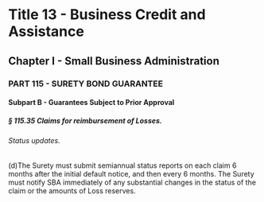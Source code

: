 
# Title 13 - Business Credit and Assistance
## Chapter I - Small Business Administration
### PART 115 - SURETY BOND GUARANTEE
#### Subpart B - Guarantees Subject to Prior Approval
##### § 115.35 Claims for reimbursement of Losses.
###### Status updates.

(d)The Surety must submit semiannual status reports on each claim 6 months after the initial default notice, and then every 6 months. The Surety must notify SBA immediately of any substantial changes in the status of the claim or the amounts of Loss reserves.
